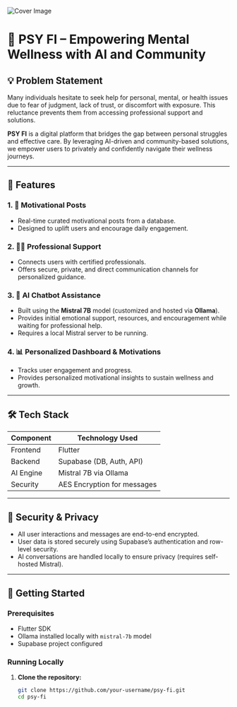 ![Cover Image](https://github.com/Lopezzz56/psyfi/blob/main/assets/images/cover.png?raw=true)


# 🧠 PSY FI – Empowering Mental Wellness with AI and Community

## 💡 Problem Statement

Many individuals hesitate to seek help for personal, mental, or health issues due to fear of judgment, lack of trust, or discomfort with exposure. This reluctance prevents them from accessing professional support and solutions.

**PSY FI** is a digital platform that bridges the gap between personal struggles and effective care. By leveraging AI-driven and community-based solutions, we empower users to privately and confidently navigate their wellness journeys.

---

## 🧩 Features

### 1. 🌟 Motivational Posts
- Real-time curated motivational posts from a database.
- Designed to uplift users and encourage daily engagement.

### 2. 👨‍⚕️ Professional Support
- Connects users with certified professionals.
- Offers secure, private, and direct communication channels for personalized guidance.

### 3. 🤖 AI Chatbot Assistance
- Built using the **Mistral 7B** model (customized and hosted via **Ollama**).
- Provides initial emotional support, resources, and encouragement while waiting for professional help.
- Requires a local Mistral server to be running.

### 4. 📊 Personalized Dashboard & Motivations
- Tracks user engagement and progress.
- Provides personalized motivational insights to sustain wellness and growth.

---

## 🛠️ Tech Stack

| Component   | Technology Used             |
|------------|-----------------------------|
| Frontend   | Flutter                     |
| Backend    | Supabase (DB, Auth, API)    |
| AI Engine  | Mistral 7B via Ollama       |
| Security   | AES Encryption for messages |

---

## 🔐 Security & Privacy

- All user interactions and messages are end-to-end encrypted.
- User data is stored securely using Supabase’s authentication and row-level security.
- AI conversations are handled locally to ensure privacy (requires self-hosted Mistral).

---

## 🚀 Getting Started

### Prerequisites

- Flutter SDK
- Ollama installed locally with `mistral-7b` model
- Supabase project configured

### Running Locally

1. **Clone the repository:**

   ```bash
   git clone https://github.com/your-username/psy-fi.git
   cd psy-fi
